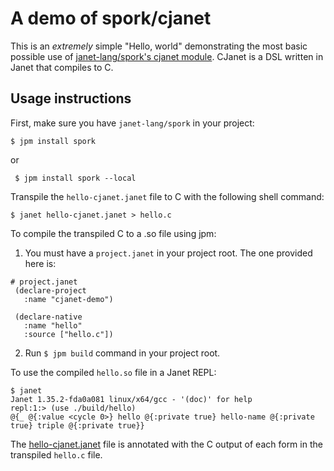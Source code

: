 # A demo of spork/cjanet

This is an _extremely_ simple "Hello, world" demonstrating the most basic possible use of [janet-lang/spork's cjanet module](https://github.com/janet-lang/spork/blob/1c081c7f819a81fad1c2d2ee0dfcb0ac8fa71df0/spork/cjanet.janet). CJanet is a DSL written in Janet that compiles to C.

## Usage instructions

First, make sure you have `janet-lang/spork` in your project:

```console
$ jpm install spork
```
or
```
 $ jpm install spork --local
```

Transpile the `hello-cjanet.janet` file to C with the following shell command:

```console
$ janet hello-cjanet.janet > hello.c
```

To compile the transpiled C to a .so file using jpm:

1. You must have a `project.janet` in your project root. The one provided here is:
 
```janet
# project.janet
 (declare-project
   :name "cjanet-demo")
   
 (declare-native
   :name "hello"
   :source ["hello.c"])
 ```
   
2. Run `$ jpm build` command in your project root.
 
 To use the compiled `hello.so` file in a Janet REPL:
```console 
$ janet
Janet 1.35.2-fda0a081 linux/x64/gcc - '(doc)' for help
repl:1:> (use ./build/hello)
@{_ @{:value <cycle 0>} hello @{:private true} hello-name @{:private true} triple @{:private true}}
```

The [hello-cjanet.janet](hello-cjanet.janet) file is annotated with the C output of each form in the transpiled `hello.c` file.

